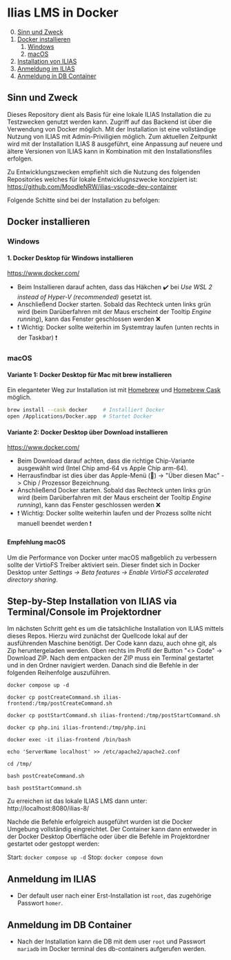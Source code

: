 # Ilias LMS in Docker

0. [Sinn und Zweck](#sinn)
1. [Docker installieren](#docker-installieren)
    1. [Windows](#windows-docker)
    2. [macOS](#macos-docker)
2. [Installation von ILIAS](#ilias)
3. [Anmeldung im ILIAS](#iliasuser)
4. [Anmeldung in DB Container](#dbuser)

## Sinn und Zweck <a name="sinn"></a>
Dieses Repository dient als Basis für eine lokale ILIAS Installation die zu Testzwecken genutzt werden kann. Zugriff auf das Backend ist über die Verwendung von Docker möglich.
Mit der Installation ist eine vollständige Nutzung von ILIAS mit Admin-Priviligien möglich.
Zum aktuellen Zeitpunkt wird mit der Installation ILIAS 8 ausgeführt, eine Anpassung auf neuere und ältere Versionen von ILIAS kann in Kombination mit den Installationsfiles erfolgen.

Zu Entwicklungszwecken empfiehlt sich die Nutzung des folgenden Repositories welches für lokale Entwicklugnszwecke konzipiert ist:
https://github.com/MoodleNRW/ilias-vscode-dev-container

Folgende Schitte sind bei der Installation zu befolgen:

## Docker installieren <a name="docker-installieren"></a>

### Windows <a name="windows-docker">
#### 1. Docker Desktop für Windows installieren
https://www.docker.com/
* Beim Installieren darauf achten, dass das Häkchen ✔️ bei *Use WSL 2 instead of Hyper-V (recommended)* gesetzt ist.
* Anschließend Docker starten. Sobald das Rechteck unten links grün wird (beim Darüberfahren mit der Maus erscheint der Tooltip *Engine running*),
kann das Fenster geschlossen werden ❌
* ❗ Wichtig: Docker sollte weiterhin im Systemtray laufen (unten rechts in der Taskbar) ❗

### macOS <a name="macos-docker">
#### Variante 1: Docker Desktop für Mac mit brew installieren
Ein eleganteter Weg zur Installation ist mit <a href="http://brew.sh">Homebrew</a> und <a href="http://caskroom.io/">Homebrew Cask</a> möglich.
```bash
brew install --cask docker     # Installiert Docker
open /Applications/Docker.app  # Startet Docker
```
#### Variante 2: Docker Desktop über Download installieren
https://www.docker.com/
* Beim Download darauf achten, dass die richtige Chip-Variante ausgewählt wird (Intel Chip amd-64 vs Apple Chip arm-64).
* Herrausfindbar ist dies über das Apple-Menü () -> "Über diesen Mac" -> Chip / Prozessor Bezeichnung.
* Anschließend Docker starten. Sobald das Rechteck unten links grün wird (beim Darüberfahren mit der Maus erscheint der Tooltip *Engine running*),
kann das Fenster geschlossen werden ❌
* ❗ Wichtig: Docker sollte weiterhin laufen und der Prozess sollte nicht manuell beendet werden ❗
    
#### Empfehlung macOS
Um die Performance von Docker unter macOS maßgeblich zu verbessern sollte der VirtioFS Treiber aktiviert sein. Dieser findet sich in Docker Desktop unter *Settings -> Beta features -> Enable VirtioFS accelerated directory sharing*.

## Step-by-Step Installation von ILIAS via Terminal/Console im Projektordner <a name="ilias">

Im nächsten Schritt geht es um die tatsächliche Installation von ILIAS mittels dieses Repos. Hierzu wird zunächst der Quellcode lokal auf der ausführenden Maschine benötigt.
Der Code kann dazu, auch ohne git, als Zip heruntergeladen werden. Oben rechts im Profil der Button "<> Code" -> Download ZIP.
Nach dem entpacken der ZIP muss ein Terminal gestartet und in den Ordner navigiert werden.
Danach sind die Befehle in der folgenden Reihenfolge auszuführen.

`docker compose up -d`

`docker cp postCreateCommand.sh ilias-frontend:/tmp/postCreateCommand.sh`

`docker cp postStartCommand.sh ilias-frontend:/tmp/postStartCommand.sh`

`docker cp php.ini ilias-frontend:/tmp/php.ini`

`docker exec -it ilias-frontend /bin/bash`

`echo 'ServerName localhost' >> /etc/apache2/apache2.conf `

`cd /tmp/`

`bash postCreateCommand.sh`

`bash postStartCommand.sh`

Zu erreichen ist das lokale ILIAS LMS dann unter: http://localhost:8080/ilias-8/

Nachde die Befehle erfolgreich ausgeführt wurden ist die Docker Umgebung vollständig eingreichtet. Der Container kann dann entweder in der Docker Desktop Oberfläche oder über die Befehle im Projektordner gestartet oder gestoppt werden:

Start: `docker compose up -d`
Stop: `docker compose down`

## Anmeldung im ILIAS <a name="iliasuser">
* Der default user nach einer Erst-Installation ist `root`, das zugehörige Passwort `homer`.

## Anmeldung im DB Container <a name="dbuser">
* Nach der Installation kann die DB mit dem user `root` und Passwort `mariadb` im Docker terminal des db-containers aufgerufen werden.
